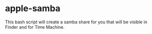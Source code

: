 # apple-samba
This bash script will create a samba share for you that will be visible in Finder and for Time Machine.
